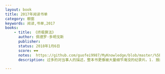 ```yaml
---
layout: book
title: 2017年阅读书单
category: 橱窗
keywords: 阅读,书单,2017
books:
    - title: 《终极算法》
      author: 佩德罗·多明戈斯
      publisher:
      status: 2018年1月6日
      score: ❤❤
      notes:  https://github.com/guofei9987/MyKnowledge/blob/master/%5B9%5D%20%E8%AF%BB%E4%B9%A6/%5B9-6%5D%20%E7%A7%91%E6%8A%80/%E7%AE%97%E6%B3%95.md#%E7%BB%88%E6%9E%81%E7%AE%97%E6%B3%95  
      description: 过多的对当事人的描述，整本书更像被大量细节淹没的纪录片。1. 报酬递增导致系统最终状态取决于最初状态的微小随机。2. 复杂程度低于阈值，相变不会发生。高于阈值，自动催化现象就变得不可避免

---
```

